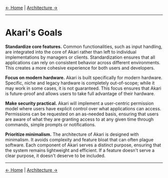 [← Home]('../README.md') | [Architecture →](../concepts/architecture.md)

---

# Akari's Goals

**Standardize core features.** Common functionalities, such as input handling, are integrated into the core of Akari rather than left to individual implementations by managers or clients. Standardization ensures that all applications can rely on consistent behavior across different environments. This creates a more cohesive experience for both users and developers.

**Focus on modern hardware.** Akari is built specifically for modern hardware. Specific, niche and legacy hardware is completely out-of-scope; while it may work in some cases, it is not guaranteed. This focus ensures that Akari is future-proof and allows users to take full advantage of their hardware.

**Make security practical.** Akari will implement a user-centric permission model where users have explicit control over what applications can access. Permissions can be requested on an as-needed basis, ensuring that users are aware of what they are granting access to at any given time through commands, simple prompts or notifications.

**Prioritize minimalism.** The architecture of Akari is designed with minimalism. It avoids complexity and feature bloat that can often plague software. Each component of Akari serves a distinct purpose, ensuring that the system remains lightweight and efficient. If a feature doesn't serve a clear purpose, it doesn't deserve to be included.

---

[← Home](../README.md) | [Architecture →](../concepts/architecture.md)
